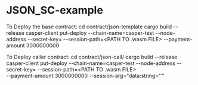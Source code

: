 # JSON_SC-example

To Deploy the base contract:
  cd contract/json-template
  cargo build --release
  casper-client put-deploy --chain-name=casper-test --node-address <NODE ADDRESS> 
  --secret-key=<PATH TO SECRET KEY>
  --session-path=<PATH TO .wasm FILE>   --payment-amount 3000000000
  
To Deploy caller contract:
  cd contract/json-call/
  cargo build --release
  casper-client put-deploy --chain-name=casper-test --node-address <NODE ADDRESS>
  --secret-key=<PATH TO SECRET KEY>
  --session-path=<PATH TO .wasm FILE>  
  --payment-amount 3000000000 
  --session-arg="data:string='<ARGUMENTS TO PASS>'"

